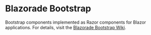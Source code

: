Blazorade Bootstrap
===================

Bootstrap components implemented as Razor components for Blazor applications. For details, visit the [Blazorade Bootstrap Wiki](https://github.com/Blazorade/Blazorade-Bootstrap/wiki).
